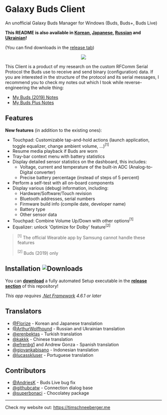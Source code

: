 # Galaxy Buds Client
An unofficial Galaxy Buds Manager for Windows (Buds, Buds+, Buds Live)


**This README is also available in [Korean](/README_kor.md), [Japanese](/README_jpn.md), [Russian](/README_rus.md) and [Ukrainian](/README_ukr.md)!**

(You can find downloads in the [release tab](https://github.com/thepbone/galaxybudsclient/releases))

<p align="center">
  <img src="screenshots/screencap.gif">
</p>

This Client is a product of my research on the custom RFComm Serial Protocol the Buds use to receive and send binary (configuration) data. If you are interested in the structure of the protocol and its serial messages, I recommend you to check my notes out which I took while reverse-engineering the whole thing:

* [My Buds (2019) Notes](GalaxyBudsRFCommProtocol.md)
* [My Buds Plus Notes](Galaxy%20Buds%20Plus%20RFComm%20Protocol%20Notes.md)

## Features

**New features** (in addition to the existing ones):

* Touchpad: Customizable tap-and-hold actions (launch application, toggle equalizer, change ambient volume, ...)<sup>[1]</sup>
* Resume media playback if Buds are worn
* Tray-bar context menu with battery statistics
* Display detailed sensor statistics on the dashboard, this includes:
  * Voltage, current and temperature of the built-in ADC (Analog-to-Digital converter)
  * Precise battery percentage (instead of steps of 5 percent)
* Perform a self-test with all on-board components
* Display various (debug) information, including:
  * Hardware/Software/Touch revision
  * Bluetooth addresses, serial numbers
  * Firmware build info (compile date, developer name)
  * Battery type
  * Other sensor data
* Touchpad: Combine Volume Up/Down with other options<sup>[1]</sup>
* Equalizer: unlock 'Optimize for Dolby' feature<sup>[2]</sup>

> <sup>[1]</sup> The official Wearable app by Samsung cannot handle these features
>
> <sup>[2]</sup> Buds (2019) only

## Installation ![Downloads](https://img.shields.io/github/downloads/ThePBone/GalaxyBudsClient/total)

You can [**download**](https://github.com/ThePBone/GalaxyBudsClient/releases) a fully automated Setup executable in the [**release section**](https://github.com/ThePBone/GalaxyBudsClient/releases) of this repository!

*This app requires [.Net Framework](https://dotnet.microsoft.com/download/dotnet-framework/net461) 4.6.1 or later*

## Translators

* [@Florize](https://github.com/Florize) - Korean and Japanese translation
* [@ArthurWolfhound](https://github.com/ArthurWolfhound) - Russian and Ukrainian translation
* [@erenbektas](https://github.com/erenbektas) - Turkish translation
* [@kakkk](https://github.com/kakkk) - Chinese translation
* [@efrenbg1](https://github.com/efrenbg1) and Andrew Gonza - Spanish translation
* [@giovankabisano](https://github.com/giovankabisano) - Indonesian translation
* [@lucasskluser](https://github.com/lucasskluser) - Portuguese translation
 
## Contributors
* [@AndriesK](https://github.com/AndriesK) - Buds Live bug fix
* [@githubcatw](https://github.com/githubcatw) - Connection dialog base
* [@superbonaci](https://github.com/superbonaci) - Chocolatey package
___

Check my website out: <https://timschneeberger.me>
